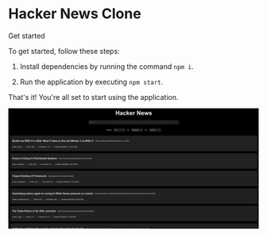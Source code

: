 # Hacker News Clone
Get started

To get started, follow these steps:

1. Install dependencies by running the command `npm i`.

2. Run the application by executing `npm start`.

That's it! You're all set to start using the application.

![Screenshot](screenshot_readme.png)

